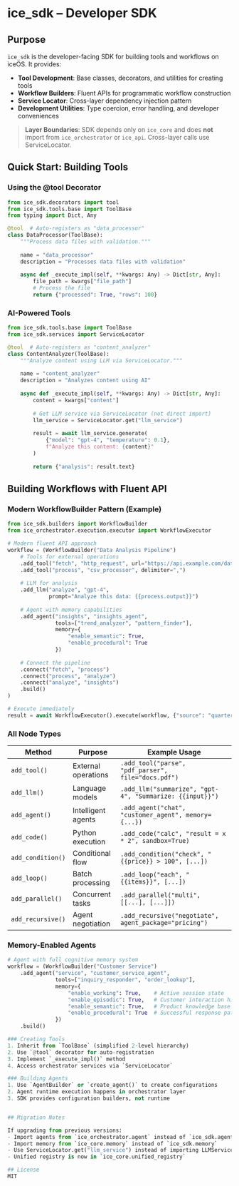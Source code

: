 # ice_sdk – Developer SDK

## Purpose
`ice_sdk` is the developer-facing SDK for building tools and workflows on iceOS. It provides:

* **Tool Development**: Base classes, decorators, and utilities for creating tools
* **Workflow Builders**: Fluent APIs for programmatic workflow construction
* **Service Locator**: Cross-layer dependency injection pattern
* **Development Utilities**: Type coercion, error handling, and developer conveniences

> **Layer Boundaries**: SDK depends only on `ice_core` and does **not** import from `ice_orchestrator` or `ice_api`. Cross-layer calls use ServiceLocator.

## Quick Start: Building Tools

### Using the @tool Decorator
```python
from ice_sdk.decorators import tool
from ice_sdk.tools.base import ToolBase
from typing import Dict, Any

@tool  # Auto-registers as "data_processor"
class DataProcessor(ToolBase):
    """Process data files with validation."""
    
    name = "data_processor"
    description = "Processes data files with validation"
    
    async def _execute_impl(self, **kwargs: Any) -> Dict[str, Any]:
        file_path = kwargs["file_path"]
        # Process the file
        return {"processed": True, "rows": 100}
```

### AI-Powered Tools
```python
from ice_sdk.tools.base import ToolBase
from ice_sdk.services import ServiceLocator

@tool  # Auto-registers as "content_analyzer"
class ContentAnalyzer(ToolBase):
    """Analyze content using LLM via ServiceLocator."""
    
    name = "content_analyzer"
    description = "Analyzes content using AI"
    
    async def _execute_impl(self, **kwargs: Any) -> Dict[str, Any]:
        content = kwargs["content"]
        
        # Get LLM service via ServiceLocator (not direct import)
        llm_service = ServiceLocator.get("llm_service")
        
        result = await llm_service.generate(
            {"model": "gpt-4", "temperature": 0.1},
            f"Analyze this content: {content}"
        )
        
        return {"analysis": result.text}
```

## Building Workflows with Fluent API

### Modern WorkflowBuilder Pattern (Example)

```python
from ice_sdk.builders import WorkflowBuilder
from ice_orchestrator.execution.executor import WorkflowExecutor

# Modern fluent API approach
workflow = (WorkflowBuilder("Data Analysis Pipeline")
    # Tools for external operations
    .add_tool("fetch", "http_request", url="https://api.example.com/data")
    .add_tool("process", "csv_processor", delimiter=",")
    
    # LLM for analysis
    .add_llm("analyze", "gpt-4", 
             prompt="Analyze this data: {{process.output}}")
    
    # Agent with memory capabilities
    .add_agent("insights", "insights_agent",
               tools=["trend_analyzer", "pattern_finder"],
               memory={
                   "enable_semantic": True,
                   "enable_procedural": True
               })
    
    # Connect the pipeline
    .connect("fetch", "process")
    .connect("process", "analyze")
    .connect("analyze", "insights")
    .build()
)

# Execute immediately
result = await WorkflowExecutor().execute(workflow, {"source": "quarterly_data"})
```

### All Node Types

| Method | Purpose | Example Usage |
|--------|---------|---------------|
| `add_tool()` | External operations | `.add_tool("parse", "pdf_parser", file="docs.pdf")` |
| `add_llm()` | Language models | `.add_llm("summarize", "gpt-4", "Summarize: {{input}}")` |
| `add_agent()` | Intelligent agents | `.add_agent("chat", "customer_agent", memory={...})` |
| `add_code()` | Python execution | `.add_code("calc", "result = x * 2", sandbox=True)` |
| `add_condition()` | Conditional flow | `.add_condition("check", "{{price}} > 100", [...])` |
| `add_loop()` | Batch processing | `.add_loop("each", "{{items}}", [...])` |
| `add_parallel()` | Concurrent tasks | `.add_parallel("multi", [[...], [...]])` |
| `add_recursive()` | Agent negotiation | `.add_recursive("negotiate", agent_package="pricing")` |

### Memory-Enabled Agents

```python
# Agent with full cognitive memory system
workflow = (WorkflowBuilder("Customer Service")
    .add_agent("service", "customer_service_agent",
               tools=["inquiry_responder", "order_lookup"],
               memory={
                   "enable_working": True,    # Active session state
                   "enable_episodic": True,   # Customer interaction history
                   "enable_semantic": True,   # Product knowledge base
                   "enable_procedural": True  # Successful response patterns
               })
    .build()

### Creating Tools
1. Inherit from `ToolBase` (simplified 2-level hierarchy)
2. Use `@tool` decorator for auto-registration  
3. Implement `_execute_impl()` method
4. Access orchestrator services via `ServiceLocator`

### Building Agents
1. Use `AgentBuilder` or `create_agent()` to create configurations
2. Agent runtime execution happens in orchestrator layer
3. SDK provides configuration builders, not runtime


## Migration Notes

If upgrading from previous versions:
- Import agents from `ice_orchestrator.agent` instead of `ice_sdk.agents`
- Import memory from `ice_core.memory` instead of `ice_sdk.memory`
- Use ServiceLocator.get("llm_service") instead of importing LLMService
- Unified registry is now in `ice_core.unified_registry`

## License
MIT 
